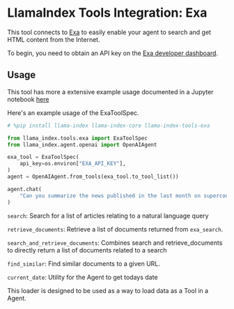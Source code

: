 # LlamaIndex Tools Integration: Exa

This tool connects to [Exa](https://exa.ai/) to easily enable
your agent to search and get HTML content from the Internet.

To begin, you need to obtain an API key on the [Exa developer dashboard](https://dashboard.exa.ai).

## Usage

This tool has more a extensive example usage documented in a Jupyter notebook [here](https://github.com/run-llama/llama_index/blob/main/llama-index-integrations/tools/llama-index-tools-exa/examples/exa.ipynb)

Here's an example usage of the ExaToolSpec.

```python
# %pip install llama-index llama-index-core llama-index-tools-exa

from llama_index.tools.exa import ExaToolSpec
from llama_index.agent.openai import OpenAIAgent

exa_tool = ExaToolSpec(
    api_key=os.environ["EXA_API_KEY"],
)
agent = OpenAIAgent.from_tools(exa_tool.to_tool_list())

agent.chat(
    "Can you summarize the news published in the last month on superconductors"
)
```

`search`: Search for a list of articles relating to a natural language query

`retrieve_documents`: Retrieve a list of documents returned from `exa_search`.

`search_and_retrieve_documents`: Combines search and retrieve_documents to directly return a list of documents related to a search

`find_similar`: Find similar documents to a given URL.

`current_date`: Utility for the Agent to get todays date

This loader is designed to be used as a way to load data as a Tool in a Agent.
